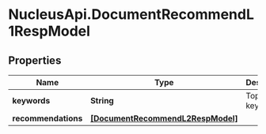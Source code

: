 # NucleusApi.DocumentRecommendL1RespModel

## Properties
Name | Type | Description | Notes
------------ | ------------- | ------------- | -------------
**keywords** | **String** | Topic keywords | [optional] 
**recommendations** | [**[DocumentRecommendL2RespModel]**](DocumentRecommendL2RespModel.md) |  | [optional] 


